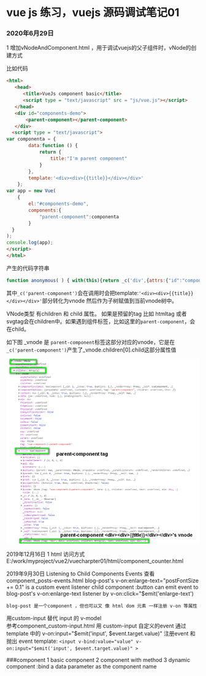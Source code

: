 # vue js 练习，vuejs 源码调试笔记01

### 2020年6月29日

1 增加vNodeAndComponent.html ，用于调试vuejs的父子组件时，vNode的创建方式

比如代码

```html
<html>
   <head>
      <title>VueJs component basic</title>
      <script type = "text/javascript" src = "js/vue.js"></script>
   </head>
   <div id="components-demo">
       <parent-component></parent-component>
   </div>
  <script type = "text/javascript">
var componenta = {
        data:function () {
            return {
                title:"I'm parent component"
            }
        },
        template:'<div><div>{{title}}</div></div>'
    };
var app = new Vue(
    {
        el:"#components-demo",
        components:{
            "parent-component":componenta
        }
  }
);
console.log(app);
</script>
</html>
```

产生的代码字符串

```javascript
function anonymous( ) { with(this){return _c('div',{attrs:{"id":"components-demo"}},[_c('parent-component')],1)} }
```

其中`_c('parent-component')`会在调用时会把template:`'<div><div>{{title}}</div></div>'`部分转化为vnode 然后作为子树赋值到当前vnode树中。

VNode类型 有children 和 child 属性。 如果是预留的tag 比如 htmltag 或者 svgtag会在children中。如果遇到组件标签，比如这里的`parent-component`，会在child。

如下图 _vnode 是 `parent-component`标签这部分对应的vnode，它是在`_c('parent-component')`产生了_vnode.children[0].child这部分属性值

![](imgs/2020-06-29_184646.png)





2019年12月16日
1 html 访问方式 
    E:/work/myproject/vue2/vuecharpter01/html/component_counter.html


2019年9月30日
Listening to Child Components Events
    查看 component_posts-events.html
    blog-post's v-on:enlarge-text="postFontSize += 0.1" is a custom event listener
    child component :button can emit event  to blog-post's v-on:enlarge-text listener  by v-on:click="$emit('enlarge-text')

    blog-post 是一个component ，但也可以又 像 html dom 元素 一样注册 v-on 等属性

用custom-input 替代 input 的 v-model  
    参考component_custom-input.html
        用 custom-input 自定义的event 通过  template 中的 v-on:input="$emit('input', $event.target.value)" 注册event 和 抛出 event
        <custom-input
            v-bind:value="searchText"
            v-on:input="searchText = $event"
          ></custom-input>
        template: `
            <input
            v-bind:value="value"
            v-on:input="$emit('input', $event.target.value)"
            >
        `          


###component 
1 basic component
2 component with method
3 dynamic component   :bind a data parameter as the component name

